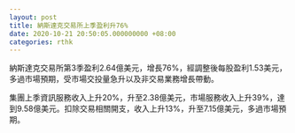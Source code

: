 ```yaml
---
layout: post
title: 納斯達克交易所上季盈利升76%
date: 2020-10-21 20:50:05.000000000 +08:00
categories: rthk
---
```


納斯達克交易所第3季盈利2.64億美元，增長76%，經調整後每股盈利1.53美元，多過市場預期，受市場交投量急升以及非交易業務增長帶動。

集團上季資訊服務收入上升20%，升至2.38億美元，市場服務收入上升39%，達到9.58億美元。扣除交易相關開支，收入上升13%，升至7.15億美元，多過市場預期。
